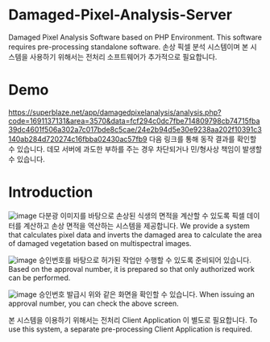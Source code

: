 # Damaged-Pixel-Analysis-Server
Damaged Pixel Analysis Software based on PHP Environment. This software requires pre-processing standalone software. 손상 픽셀 분석 시스템이며 본 시스템을 사용하기 위해서는 전처리 소프트웨어가 추가적으로 필요합니다.

# Demo
https://superblaze.net/app/damagedpixelanalysis/analysis.php?code=1691137131&area=3570&data=fcf294c0dc7fbe714809798cb74715fba39dc4601f506a302a7c017bde8c5cae/24e2b94d5e30e9238aa202f10391c3140ab284d720274c16fbba02430ac57fb9
다음 링크를 통해 동작 결과를 확인할 수 있습니다. 데모 서버에 과도한 부하를 주는 경우 차단되거나 민/형사상 책임이 발생할 수 있습니다.

# Introduction
![image](https://github.com/UniverseMaker/Damaged-Pixel-Analysis-Server/assets/14816515/ddddfb2d-a38a-4010-a6e3-40b6115c681b)
다분광 이미지를 바탕으로 손상된 식생의 면적을 계산할 수 있도록 픽셀 데이터를 계산하고 손상 면적을 역산하는 시스템을 제공합니다.
We provide a system that calculates pixel data and inverts the damaged area to calculate the area of damaged vegetation based on multispectral images.

![image](https://github.com/UniverseMaker/Damaged-Pixel-Analysis-Server/assets/14816515/863ea0c2-2581-4234-ac45-d6b6be2a1117)
승인번호를 바탕으로 허가된 작업만 수행할 수 있도록 준비되어 있습니다.
Based on the approval number, it is prepared so that only authorized work can be performed.

![image](https://github.com/UniverseMaker/Damaged-Pixel-Analysis-Server/assets/14816515/f62cbef5-e521-4ca7-bf67-e142fb0eabf0)
승인번호 발급시 위와 같은 화면을 확인할 수 있습니다.
When issuing an approval number, you can check the above screen.

본 시스템을 이용하기 위해서는 전처리 Client Application 이 별도로 필요합니다.
To use this system, a separate pre-processing Client Application is required.
